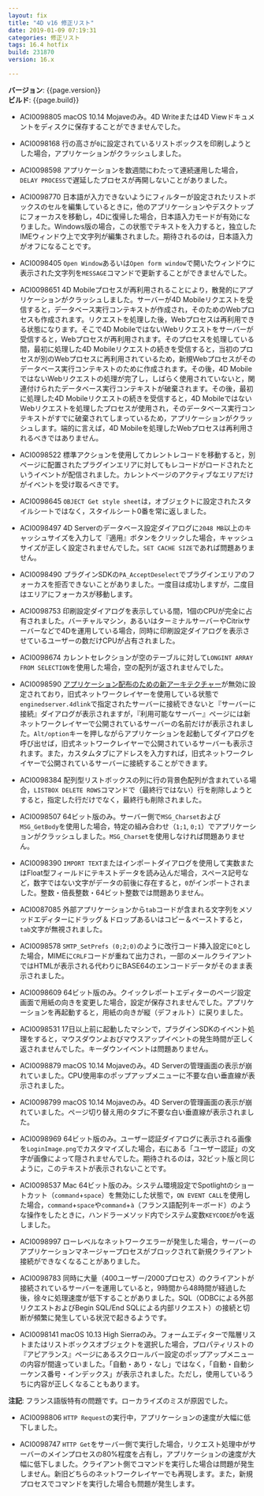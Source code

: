 ```yaml
---
layout: fix
title: "4D v16 修正リスト"
date: 2019-01-09 07:19:31
categories: 修正リスト
tags: 16.4 hotfix
build: 231870
version: 16.x

---
```


**バージョン**: {{page.version}}  
**ビルド**: {{page.build}}  

* ACI0098805 macOS 10.14 Mojaveのみ。4D Writeまたは4D Viewドキュメントをディスクに保存することができませんでした。

* ACI0098168 行の高さが``0``に設定されているリストボックスを印刷しようとした場合，アプリケーションがクラッシュしました。

* ACI0098598 アプリケーションを数週間にわたって連続運用した場合，``DELAY PROCESS``で遅延したプロセスが再開しないことがありました。

* ACI0098770 日本語が入力できないようにフィルターが設定されたリストボックスのセルを編集しているときに，他のアプリケーションやデスクトップにフォーカスを移動し，4Dに復帰した場合，日本語入力モードが有効になりました。Windows版の場合，この状態でテキストを入力すると，独立したIMEウィンドウ上で文字列が編集されました。期待されるのは，日本語入力がオフになることです。

* ACI0098405 ``Open Window``あるいは``Open form window``で開いたウィンドウに表示された文字列を``MESSAGE``コマンドで更新することができませんでした。

* ACI0098651 4D Mobileプロセスが再利用されることにより，散発的にアプリケーションがクラッシュしました。サーバーが4D Mobileリクエストを受信すると，データベース実行コンテキストが作成され，そのためのWebプロセスも作成されます。リクエストを処理した後，Webプロセスは再利用できる状態になります。そこで4D MobileではないWebリクエストをサーバーが受信すると，Webプロセスが再利用されます。そのプロセスを処理している間，最初に処理した4D Mobileリクエストの続きを受信すると，当初のプロセスが別のWebプロセスに再利用されているため，新規Webプロセスがそのデータベース実行コンテキストのために作成されます。その後，4D MobileではないWebリクエストの処理が完了し，しばらく使用されていないと，関連付けられたデータベース実行コンテキストが破棄されます。その後，最初に処理した4D Mobileリクエストの続きを受信すると，4D MobileではないWebリクエストを処理したプロセスが使用され，そのデータベース実行コンテキストがすでに破棄されてしまっているため，アプリケーションがクラッシュします。端的に言えば，4D Mobileを処理したWebプロセスは再利用されるべきではありません。

* ACI0098522 標準アクションを使用してカレントレコードを移動すると，別ページに配置されたプラグインエリアに対してもレコードがロードされたというイベントが配信されました。カレントページのアクティブなエリアだけがイベントを受け取るべきです。

* ACI0098645 ``OBJECT Get style sheet``は，オブジェクトに設定されたスタイルシートではなく，スタイルシート0番を常に返しました。

* ACI0098497 4D Serverのデータベース設定ダイアログに``2048 MB``以上のキャッシュサイズを入力して『適用』ボタンをクリックした場合，キャッシュサイズが正しく設定されませんでした。``SET CACHE SIZE``であれば問題ありません。

* ACI0098490 プラグインSDKの``PA_AcceptDeselect``でプラグインエリアのフォーカスを拒否できないことがありました。一度目は成功しますが，二度目はエリアにフォーカスが移動します。

* ACI0098753 印刷設定ダイアログを表示している間，1個のCPUが完全に占有されました。バーチャルマシン，あるいはターミナルサーバーやCitrixサーバーなどで4Dを運用している場合，同時に印刷設定ダイアログを表示させているユーザーの数だけCPUが占有されました。

* ACI0098674 カレントセレクションが空のテーブルに対して``LONGINT ARRAY FROM SELECTION``を使用した場合，空の配列が返されませんでした。

* ACI0098590 [アプリケーション配布のための新アーキテクチャー](http://doc.4d.com/4Dv17/4D/17/Compatibility-page.300-3743489.ja.html)が無効に設定されており，旧式ネットワークレイヤーを使用している状態で``enginedserver.4dlink``で指定されたサーバーに接続できないと『サーバーに接続』ダイアログが表示されますが，『利用可能なサーバー』ページには新ネットワークレイヤーで公開されているサーバーの名前だけが表示されました。``Alt/option``キーを押しながらアプリケーションを起動してダイアログを呼び出せば，旧式ネットワークレイヤーで公開されているサーバーも表示されます。また，カスタムタブにアドレスを入力すれば，旧式ネットワークレイヤーで公開されているサーバーに接続することができます。

* ACI0098384 配列型リストボックスの列に行の背景色配列が含まれている場合，``LISTBOX DELETE ROWS``コマンドで（最終行ではない）行を削除しようとすると，指定した行だけでなく，最終行も削除されました。

* ACI0098507 64ビット版のみ。サーバー側で``MSG_Charset``および``MSG_GetBody``を使用した場合，特定の組み合わせ（``1;1``, ``0;1``）でアプリケーションがクラッシュしました。``MSG_Charset``を使用しなければ問題ありません。

* ACI0098390 ``IMPORT TEXT``またはインポートダイアログを使用して実数またはFloat型フィールドにテキストデータを読み込んだ場合，スペース記号など，数字ではない文字がデータの前後に存在すると，``0``がインポートされました。整数・倍長整数・64ビット整数では問題ありません。

* ACI0087085 外部アプリケーションから``tab``コードが含まれる文字列をメソッドエディターにドラッグ＆ドロップあるいはコピー＆ペーストすると，``tab``文字が無視されました。

* ACI0098578 ``SMTP_SetPrefs (0;2;0)``のように改行コード挿入設定に``0``とした場合，MIMEに``CRLF``コードが重ねて出力され，一部のメールクライアントではHTMLが表示される代わりにBASE64のエンコードデータがそのまま表示されました。

* ACI0098609 64ビット版のみ。クイックレポートエディターのページ設定画面で用紙の向きを変更した場合，設定が保存されませんでした。アプリケーションを再起動すると，用紙の向きが縦（デフォルト）に戻りました。

* ACI0098531 17日以上前に起動したマシンで，プラグインSDKのイベント処理をすると，マウスダウンよおびマウスアップイベントの発生時間が正しく返されませんでした。キーダウンイベントは問題ありません。

* ACI0098879 macOS 10.14 Mojaveのみ。4D Serverの管理画面の表示が崩れていました。CPU使用率のポップアップメニューに不要な白い垂直線が表示されました。

* ACI0098799 macOS 10.14 Mojaveのみ。4D Serverの管理画面の表示が崩れていました。ページ切り替え用のタブに不要な白い垂直線が表示されました。

* ACI0098969 64ビット版のみ。ユーザー認証ダイアログに表示される画像を``LoginImage.png``でカスタマイズした場合，右にある「ユーザー認証」の文字が画像によって隠されませんでした。期待されるのは，32ビット版と同じように，このテキストが表示されないことです。

* ACI0098537 Mac 64ビット版のみ。システム環境設定でSpotlightのショートカット（``command``+``space``）を無効にした状態で，``ON EVENT CALL``を使用した場合，``command``+``space``や``command``+``à``（フランス語配列キーボード）のような操作をしたときに，ハンドラーメソッド内でシステム変数``KEYCODE``が``0``を返しました。

* ACI0098997 ローレベルなネットワークエラーが発生した場合，サーバーのアプリケーションマネージャープロセスがブロックされて新規クライアント接続ができなくなることがありました。

* ACI0098783 同時に大量（400ユーザー/2000プロセス）のクライアントが接続されているサーバーを運用していると，9時間から48時間が経過した後，徐々に処理速度が低下することがありました。SQL（ODBCによる外部リクエストおよびBegin SQL/End SQLによる内部リクエスト）の接続と切断が頻繁に発生している状況で起きるようです。

* ACI0098141 macOS 10.13 High Sierraのみ。フォームエディターで階層リストまたはリストボックスオブジェクトを選択した場合，プロパティリストの『アピアランス』ページにあるスクロールバー設定のポップアップメニューの内容が間違っていました。「自動・あり・なし」ではなく，「自動・自動シーケンス番号・インデックス」が表示されました。ただし，使用しているうちに内容が正しくなることもあります。

**注記**: フランス語版特有の問題です。ローカライズのミスが原因でした。

* ACI0098806 ``HTTP Request``の実行中，アプリケーションの速度が大幅に低下しました。

* ACI0098747 ``HTTP Get``をサーバー側で実行した場合，リクエスト処理中がサーバーのメインプロセスの80%程度を占有し，アプリケーションの速度が大幅に低下しました。クライアント側でコマンドを実行した場合は問題が発生しません。新旧どちらのネットワークレイヤーでも再現します。また，新規プロセスでコマンドを実行した場合も問題が発生します。
